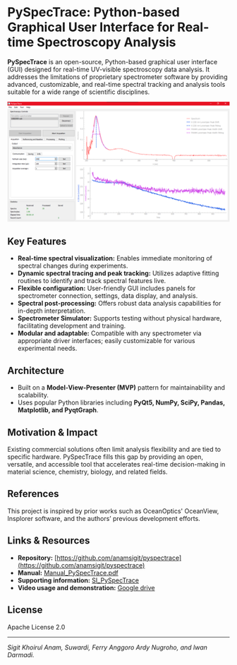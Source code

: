 # PySpecTrace: Python-based Graphical User Interface for Real-time Spectroscopy Analysis

**PySpecTrace** is an open-source, Python-based graphical user interface (GUI) designed for real-time UV-visible spectroscopy data analysis. It addresses the limitations of proprietary spectrometer software by providing advanced, customizable, and real-time spectral tracking and analysis tools suitable for a wide range of scientific disciplines.

![Alt text](illustration.png)

## Key Features
- **Real-time spectral visualization:** Enables immediate monitoring of spectral changes during experiments.
- **Dynamic spectral tracing and peak tracking:** Utilizes adaptive fitting routines to identify and track spectral features live.
- **Flexible configuration:** User-friendly GUI includes panels for spectrometer connection, settings, data display, and analysis.
- **Spectral post-processing:** Offers robust data analysis capabilities for in-depth interpretation.
- **Spectrometer Simulator:** Supports testing without physical hardware, facilitating development and training.
- **Modular and adaptable:** Compatible with any spectrometer via appropriate driver interfaces; easily customizable for various experimental needs.

## Architecture
- Built on a **Model-View-Presenter (MVP)** pattern for maintainability and scalability.
- Uses popular Python libraries including **PyQt5, NumPy, SciPy, Pandas, Matplotlib, and PyqtGraph**.

## Motivation & Impact
Existing commercial solutions often limit analysis flexibility and are tied to specific hardware. PySpecTrace fills this gap by providing an open, versatile, and accessible tool that accelerates real-time decision-making in material science, chemistry, biology, and related fields.

## References
This project is inspired by prior works such as OceanOptics' OceanView, Insplorer software, and the authors’ previous development efforts.

## Links & Resources
- **Repository:** [https://github.com/anamsigit/pyspectrace](https://github.com/anamsigit/pyspectrace)
- **Manual:** [Manual_PySpecTrace.pdf](https://github.com/anamsigit/pyspectrace/blob/main/Manual_PySpecTrace.pdf)
- **Supporting information:** [SI_PySpecTrace](https://github.com/anamsigit/pyspectrace/blob/main/SI_PySpecTrace.pdf)
- **Video usage and demonstration:** [Google drive](https://drive.google.com/file/d/1Tj6Fig017nFhzMavVcG9cRoBS5tbMKVn/view?usp=sharing)

## License
Apache License 2.0

---

*Sigit Khoirul Anam, Suwardi, Ferry Anggoro Ardy Nugroho, and Iwan Darmadi.*